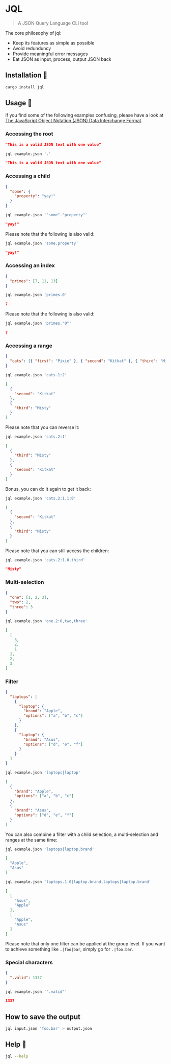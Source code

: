 # JQL

> A JSON Query Language CLI tool

The core philosophy of jql:
- Keep its features as simple as possible
- Avoid redunduncy
- Provide meaningful error messages
- Eat JSON as input, process, output JSON back

## Installation 🚀

```sh
cargo install jql
```

## Usage 🐨

If you find some of the following examples confusing, please have a look at [The JavaScript Object Notation (JSON) Data Interchange Format](https://tools.ietf.org/html/rfc8259#section-13).

### Accessing the root

```json
"This is a valid JSON text with one value"
```

```sh
jql example.json '.'
```

```json
"This is a valid JSON text with one value"
```

### Accessing a child

```json
{
  "some": {
    "property": "yay!"
  }
}
```

```sh
jql example.json '"some"."property"'
```

```json
"yay!"
```

Please note that the following is also valid:

```sh
jql example.json 'some.property'
```

```json
"yay!"
```

### Accessing an index

```json
{
  "primes": [7, 11, 13]
}
```

```sh
jql example.json 'primes.0'
```

```json
7
```

Please note that the following is also valid:

```sh
jql example.json 'primes."0"'
```

```json
7
```

### Accessing a range

```json
{
  "cats": [{ "first": "Pixie" }, { "second": "Kitkat" }, { "third": "Misty" }]
}
```

```sh
jql example.json 'cats.1:2'
```

```json
[
  {
    "second": "Kitkat"
  },
  {
    "third": "Misty"
  }
]
```

Please note that you can reverse it:

```sh
jql example.json 'cats.2:1'
```

```json
[
  {
    "third": "Misty"
  },
  {
    "second": "Kitkat"
  }
]
```

Bonus, you can do it again to get it back:

```sh
jql example.json 'cats.2:1.1:0'
```

```json
[
  {
    "second": "Kitkat"
  },
  {
    "third": "Misty"
  }
]
```

Please note that you can still access the children:

```sh
jql example.json 'cats.2:1.0.third'
```

```json
"Misty"
```

### Multi-selection

```json
{
  "one": [1, 2, 3],
  "two": 2,
  "three": 3
}
```

```sh
jql example.json 'one.2:0,two,three'
```

```json
[
  [
    3,
    2,
    1
  ],
  2,
  3
]
```

### Filter

```json
{
  "laptops": [
    {
      "laptop": {
        "brand": "Apple",
        "options": ["a", "b", "c"]
      }
    },
    {
      "laptop": {
        "brand": "Asus",
        "options": ["d", "e", "f"]
      }
    }
  ]
}
```

```sh
jql example.json 'laptops|laptop'
```

```json
[
  {
    "brand": "Apple",
    "options": ["a", "b", "c"]
  },
  {
    "brand": "Asus",
    "options": ["d", "e", "f"]
  }
]
```

You can also combine a filter with a child selection, a multi-selection and ranges at the same time:

```sh
jql example.json 'laptops|laptop.brand'
```

```json
[
  "Apple",
  "Asus"
]
```

```sh
jql example.json 'laptops.1:0|laptop.brand,laptops|laptop.brand'
```

```json
[
  [
    "Asus",
    "Apple"
  ],
  [
    "Apple",
    "Asus"
  ]
]
```

Please note that only one filter can be applied at the group level. If you want to achieve something like `.|foo|bar`, simply go for `.|foo.bar`.

### Special characters

```json
{
  ".valid": 1337
}
```

```sh
jql example.json '".valid"'
```

```json
1337
```

## How to save the output

```sh
jql input.json 'foo.bar' > output.json
```

## Help 📖

```sh
jql --help
```
